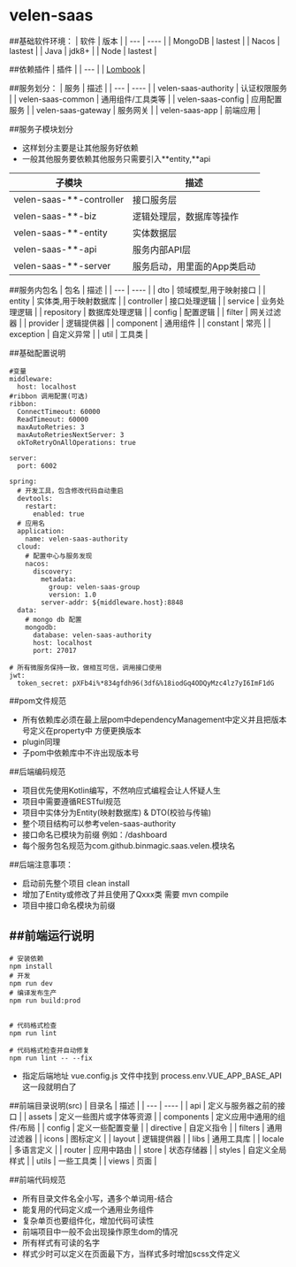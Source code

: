 # velen-saas

##基础软件环境：
| 软件 | 版本 |
| ---  | ---- |
| MongoDB | lastest |
| Nacos | lastest |
| Java   | jdk8+ |
| Node | lastest |

##依赖插件
| 插件  |
| ---  |
| [Lombook](https://github.com/mplushnikov/lombok-intellij-plugin) |


##服务划分：
| 服务 | 描述 |
| ---  | ---- |
| velen-saas-authority | 认证权限服务 |
| velen-saas-common | 通用组件/工具类等 |
| velen-saas-config | 应用配置服务 |
| velen-saas-gateway | 服务网关 |
| velen-saas-app |  前端应用 |

##服务子模块划分
- 这样划分主要是让其他服务好依赖
- 一般其他服务要依赖其他服务只需要引入**entity,**api 

| 子模块 | 描述 |
| ---  | ---- |
| velen-saas-**-controller | 接口服务层 |
| velen-saas-**-biz | 逻辑处理层，数据库等操作 |
| velen-saas-**-entity | 实体数据层 |
| velen-saas-**-api | 服务内部API层 |
| velen-saas-**-server | 服务启动，用里面的App类启动 |

##服务内包名
| 包名 | 描述 |
| ---  | ---- |
| dto | 领域模型,用于映射接口 |
| entity | 实体类,用于映射数据库 |
| controller | 接口处理逻辑 |
| service | 业务处理逻辑 |
| repository | 数据库处理逻辑 |
| config | 配置逻辑 |
| filter | 网关过滤器 |
| provider | 逻辑提供器 |
| component | 通用组件 |
| constant | 常亮 |
| exception | 自定义异常 |
| util | 工具类 |

##基础配置说明
```
#变量
middleware:
  host: localhost
#ribbon 调用配置(可选)
ribbon:
  ConnectTimeout: 60000
  ReadTimeout: 60000
  maxAutoRetries: 3
  maxAutoRetriesNextServer: 3
  okToRetryOnAllOperations: true

server:
  port: 6002

spring:
  # 开发工具，包含修改代码自动重启
  devtools:
    restart:
      enabled: true
  # 应用名
  application:
    name: velen-saas-authority
  cloud:
    # 配置中心与服务发现
    nacos:
      discovery:
        metadata:
          group: velen-saas-group
          version: 1.0
        server-addr: ${middleware.host}:8848
  data:
    # mongo db 配置
    mongodb:
      database: velen-saas-authority
      host: localhost
      port: 27017

# 所有微服务保持一致，做相互可信，调用接口使用
jwt:
  token_secret: pXFb4i%*834gfdh96(3df&%18iodGq4ODQyMzc4lz7yI6ImF1dG
```

##pom文件规范
- 所有依赖库必须在最上层pom中dependencyManagement中定义并且把版本号定义在property中
方便更换版本
- plugin同理
- 子pom中依赖库中不许出现版本号



##后端编码规范
- 项目优先使用Kotlin编写，不然响应式编程会让人怀疑人生
- 项目中需要遵循RESTful规范
- 项目中实体分为Entity(映射数据库) & DTO(校验与传输)
- 整个项目结构可以参考velen-saas-authority
- 接口命名已模块为前缀 例如：/dashboard
- 每个服务包名规范为com.github.binmagic.saas.velen.模块名

##后端注意事项：
- 启动前先整个项目 clean install
- 增加了Entity或修改了并且使用了Qxxx类 需要 mvn compile
- 项目中接口命名模块为前缀

##前端运行说明
- 
```
# 安装依赖
npm install
# 开发
npm run dev
# 编译发布生产
npm run build:prod


# 代码格式检查
npm run lint

# 代码格式检查并自动修复
npm run lint -- --fix
```
- 指定后端地址 vue.config.js 文件中找到 process.env.VUE_APP_BASE_API 这一段就明白了

##前端目录说明(src)
| 目录名 | 描述 |
| ---  | ---- |
| api | 定义与服务器之前的接口 |
| assets | 定义一些图片或字体等资源 |
| components | 定义应用中通用的组件/布局 |
| config | 定义一些配置变量 |
| directive | 自定义指令 |
| filters | 通用过滤器 |
| icons | 图标定义 |
| layout | 逻辑提供器 |
| libs | 通用工具库 |
| locale | 多语言定义 |
| router | 应用中路由 |
| store | 状态存储器 |
| styles | 自定义全局样式 |
| utils | 一些工具类 |
| views | 页面 |

##前端代码规范
- 所有目录文件名全小写，遇多个单词用-结合
- 能复用的代码定义成一个通用业务组件
- 复杂单页也要组件化，增加代码可读性
- 前端项目中一般不会出现操作原生dom的情况
- 所有样式有可读的名字
- 样式少时可以定义在页面最下方，当样式多时增加scss文件定义

